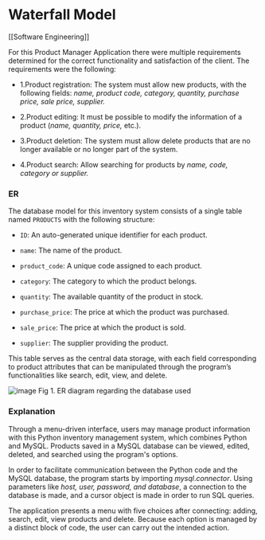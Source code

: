 # Waterfall Model

[[Software Engineering]]

For this Product Manager Application there were multiple requirements determined for the correct functionality and satisfaction of the client. The requirements were the following:

* 1.Product registration: The system must allow new products, with the following fields: *name, product code, category, quantity, purchase price, sale price, supplier.*

* 2.Product editing: It must be possible to modify the information of a product (*name, quantity, price,* etc.).

* 3.Product deletion: The system must allow delete products that are no longer available or no longer part of the system.

* 4.Product search: Allow searching for products by *name, code, category or supplier.*

### ER

The database model for this inventory system consists of a single table named `PRODUCTS` with the following structure:

- `ID`: An auto-generated unique identifier for each product.
    
- `name`: The name of the product.
    
- `product_code`: A unique code assigned to each product.
    
- `category`: The category to which the product belongs.
    
- `quantity`: The available quantity of the product in stock.
    
- `purchase_price`: The price at which the product was purchased.
    
- `sale_price`: The price at which the product is sold.
    
- `supplier`: The supplier providing the product.

This table serves as the central data storage, with each field corresponding to product attributes that can be manipulated through the program’s functionalities like search, edit, view, and delete.

![image](https://github.com/user-attachments/assets/a83ca17c-f097-4cbd-8ef3-9bcc5bf093b6)
	Fig 1. ER diagram regarding the database used

 ### Explanation

Through a menu-driven interface, users may manage product information with this Python inventory management system, which combines Python and MySQL. Products saved in a MySQL database can be viewed, edited, deleted, and searched using the program's options.  
  
In order to facilitate communication between the Python code and the MySQL database, the program starts by importing *mysql*.*connector*. Using parameters like *host, user, password, and database*, a connection to the database is made, and a cursor object is made in order to run SQL queries.

The application presents a menu with five choices after connecting: adding, search, edit, view products and delete. Because each option is managed by a distinct block of code, the user can carry out the intended action.  
